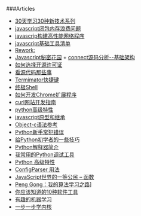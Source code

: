 ###Articles
+	[30天学习30种新技术系列](http://segmentfault.com/a/1190000000349384)
+	[javascript闭包内存浪费问题](http://www.blogbus.com/ramiel-logs/225063778.html)
+	[javascrip构建高性能网络程序](http://www.blogbus.com/ramiel-logs/224887588.html)
+	[javascript基础工具清单](http://blog.jobbole.com/64771/)
+	[Rework:](http://blog.jobbole.com/6611/)
+	[Javascript秘密花园](http://bonsaiden.github.io/JavaScript-Garden/zh/)	+	[connect源码分析--基础架构](http://cnodejs.org/topic/4fb79b0e06f43b56112b292c)
+	[如何选择开源许可证](http://www.ruanyifeng.com/blog/2011/05/how_to_choose_free_software_licenses.html)
+	[看源代码那些事](http://zhh2009.iteye.com/blog/1011122)
+	[Termimator快捷键](http://www.cnblogs.com/telnetning/archive/2013/05/18/3084819.html)
+	[终极Shell](http://macshuo.com/?p=676)
+   [如何开发Chrome扩展程序](http://blog.jobbole.com/46608/)
+   [curl网站开发指南](http://www.ruanyifeng.com/blog/2011/09/curl.html)
+   [python高级特性](http://blog.jobbole.com/66097/)
+   [javascript原型和继承](http://blog.jobbole.com/66441/)
+   [Object-c语法参考](http://blog.jobbole.com/66202/)
+   [Python新手常犯错误](http://blog.jobbole.com/42706/)
+   [给Python初学者的一些技巧](http://blog.jobbole.com/32748/)
+   [Python解释器简介](http://blog.jobbole.com/55327/)
+   [我常用的Python调试工具](http://blog.jobbole.com/51062/)
+   [Python 高级特性](http://blog.jobbole.com/66097/)
+   [ConfigParser 用法](http://www.coder4.com/archives/3969)
+   [JavaScript世界的一等公民 – 函数](http://blog.sae.sina.com.cn/archives/3808)
+   [Peng Gong：我的算法学习之路](http://blog.jobbole.com/67348/)]
+   [你应该知道的10种软件工具](http://blog.jobbole.com/39783/)
+   [有趣的机器学习](http://blog.jobbole.com/67616/)
+   [一步一步学内核](http://uliweb.clkg.org/tutorial/read/11)
